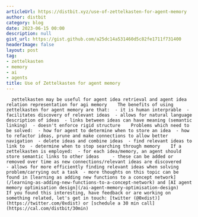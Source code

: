 ```yaml
---
articleUrl: https://distbit.xyz/use-of-zettelkasten-for-agent-memory
author: distbit
category: blog
date: 2023-06-15 00:00
description: null
gist_url: https://gist.github.com/a25dc14a531460d5c82fe1711f731400
headerImage: false
layout: post
tag:
- zettelkasten
- memory
- ai
- agents
title: Use of Zettelkasten for agent memory
---
```


      zettelkasten may be useful for agent idea retrieval and agent idea relation representation for agi memory    The benefits of using zettelkasten for agent memory are that:  - it is human interprable  - facilitates discovery of relevant ideas  - allows for natural language description of ideas  - links between ideas can have meaning (semantic linking)  - doesn't enforce rigid structure    Problems which need to be solved:  - how for agent to determine when to store an idea  - how to refactor ideas, prune and make connections to allow better navigation  - delete ideas and combine ideas  - find relevant ideas to link to  - determine when to stop searching through memory    If a zettelkasten is employed:  - for each idea/memory, an agent should store semantic links to other ideas  	- these can be added or removed over time as new connections/relevant ideas are discovered  		- allows for more efficiently finding relevant ideas when solving problem/carrying out a task  - more thoughts on this topic can be found in [learning as adding new functions to a concept network](/learning-as-adding-new-functions-to-a-concept-network) and [AI agent memory optimisation design](/ai-agent-memory-optimisation-design)    If you found this interesting, have feedback or are working on something related, let's get in touch: [twitter (@0xdist)](https://twitter.com/0xdist) or [schedule a 30 min call](https://cal.com/distbit/30min)